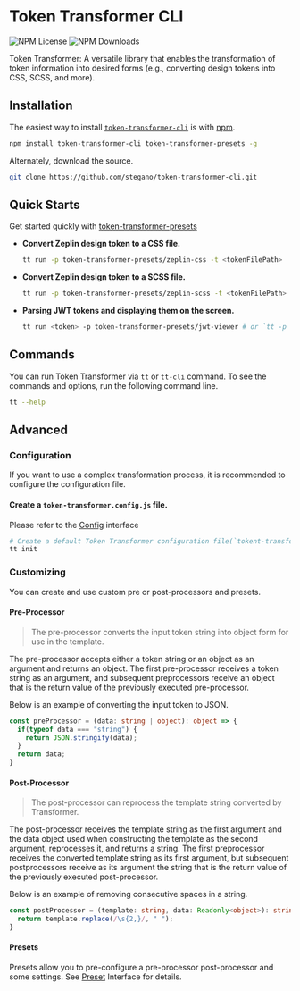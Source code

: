 # Token Transformer CLI
![NPM License](https://img.shields.io/npm/l/token-transformer-cli)
![NPM Downloads](https://img.shields.io/npm/dw/token-transformer-cli)

Token Transformer: A versatile library that enables the transformation of token information into desired forms (e.g., converting design tokens into CSS, SCSS, and more).

## Installation

The easiest way to install [`token-transformer-cli`](https://npm.com/token-transformer-cli) is with [npm](https://www.npmjs.com/).

```bash
npm install token-transformer-cli token-transformer-presets -g
```

Alternately, download the source.

```bash
git clone https://github.com/stegano/token-transformer-cli.git
```

## Quick Starts

Get started quickly with [token-transformer-presets](https://www.npmjs.com/package/token-transformer-cli)

* **Convert Zeplin design token to a CSS file.**
  ```bash
  tt run -p token-transformer-presets/zeplin-css -t <tokenFilePath>
  ```

* **Convert Zeplin design token to a SCSS file.**
  ```bash
  tt run -p token-transformer-presets/zeplin-scss -t <tokenFilePath>
  ```

* **Parsing JWT tokens and displaying them on the screen.**
  ```bash
  tt run <token> -p token-transformer-presets/jwt-viewer # or `tt -p token-transformer-presets/jwt-viewer` -t <tokenFilePath>
  ```

## Commands

You can run Token Transformer via `tt` or `tt-cli` command. To see the commands and options, run the following command line.

```bash
tt --help
```

## Advanced
### Configuration

If you want to use a complex transformation process, it is recommended to configure the configuration file.

#### Create a `token-transformer.config.js` file.

Please refer to the [Config](./src/config/config.interface.ts) interface

```bash
# Create a default Token Transformer configuration file(`tokent-transformer.config.js`)
tt init 
```

### Customizing

You can create and use custom pre or post-processors and presets.

#### Pre-Processor

> The pre-processor converts the input token string into object form for use in the template.

The pre-processor accepts either a token string or an object as an argument and returns an object. The first pre-processor receives a token string as an argument, and subsequent preprocessors receive an object that is the return value of the previously executed pre-processor.


Below is an example of converting the input token to JSON.

```ts
const preProcessor = (data: string | object): object => {
  if(typeof data === "string") {
    return JSON.stringify(data);
  }
  return data;
}
```


#### Post-Processor

> The post-processor can reprocess the template string converted by Transformer.

The post-processor receives the template string as the first argument and the data object used when constructing the template as the second argument, reprocesses it, and returns a string. The first preprocessor receives the converted template string as its first argument, but subsequent postprocessors receive as its argument the string that is the return value of the previously executed post-processor.

Below is an example of removing consecutive spaces in a string.

```ts
const postProcessor = (template: string, data: Readonly<object>): string => {
  return template.replace(/\s{2,}/, " ");
}
```

#### Presets
Presets allow you to pre-configure a pre-processor post-processor and some settings. See [Preset](./src/transform/transform.interface.ts) Interface for details.
